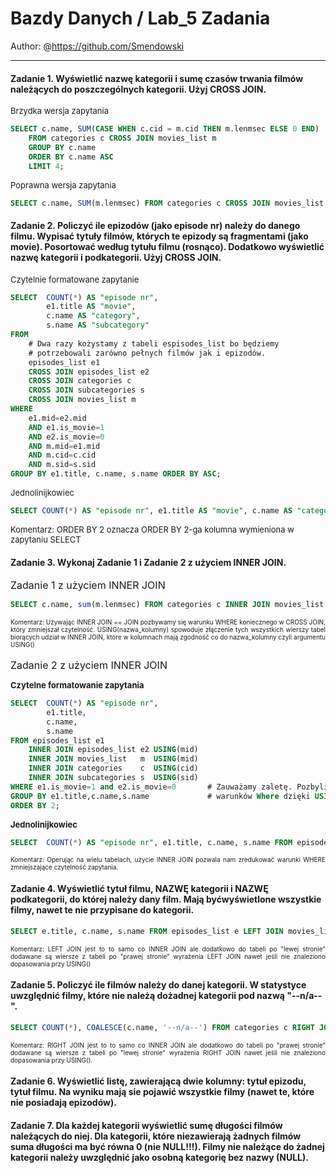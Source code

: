 # Bazdy Danych / Lab_5 Zadania

Author: @https://github.com/Smendowski

---

#### **Zadanie 1.** Wyświetlić nazwę kategorii i sumę czasów trwania filmów należących do poszczególnych kategorii. Użyj CROSS JOIN.
<font size="2">Brzydka wersja zapytania</font>
```sql
SELECT c.name, SUM(CASE WHEN c.cid = m.cid THEN m.lenmsec ELSE 0 END)
    FROM categories c CROSS JOIN movies_list m
    GROUP BY c.name
    ORDER BY c.name ASC
    LIMIT 4;
```
<font size="2">Poprawna wersja zapytania</font>
```sql
SELECT c.name, SUM(m.lenmsec) FROM categories c CROSS JOIN movies_list m WHERE c.cid=m.cid GROUP BY c.name ORDER BY c.name;
```

#### **Zadanie 2.**  Policzyć ile epizodów (jako episode nr) należy do danego filmu. Wypisać tytuły filmów, których te epizody są fragmentami (jako movie). Posortować według tytułu filmu (rosnąco). Dodatkowo wyświetlić nazwę kategorii i podkategorii. Użyj CROSS JOIN.
<font size="2">Czytelnie formatowane zapytanie</font>
```sql
SELECT  COUNT(*) AS "episode nr",
        e1.title AS "movie",
        c.name AS "category",
        s.name AS "subcategory"
FROM 
    # Dwa razy kożystamy z tabeli espisodes_list bo będziemy
    # potrzebowali zarówno pełnych filmów jak i epizodów.
    episodes_list e1
    CROSS JOIN episodes_list e2
    CROSS JOIN categories c
    CROSS JOIN subcategories s
    CROSS JOIN movies_list m
WHERE
    e1.mid=e2.mid
    AND e1.is_movie=1
    AND e2.is_movie=0
    AND m.mid=e1.mid
    AND m.cid=c.cid
    AND m.sid=s.sid   
GROUP BY e1.title, c.name, s.name ORDER BY ASC;
```
<font size="2">Jednolinijkowiec</font>
```sql
SELECT COUNT(*) AS "episode nr", e1.title AS "movie", c.name AS "category" ,s.name AS "subcategory" FROM episodes_list e1 CROSS JOIN episodes_list e2 CROSS JOIN categories c CROSS JOIN subcategories s CROSS JOIN movies_list m WHERE e1.mid=e2.mid AND e1.is_movie=1 AND e2.is_movie=0 AND m.mid=e1.mid AND m.cid=c.cid AND m.sid=s.sid GROUP BY e1.title, c.name, s.name ORDER BY 2;
```
<font size="2">Komentarz: ORDER BY 2 oznacza ORDER BY 2-ga kolumna wymieniona w zapytaniu SELECT</font>


#### **Zadanie 3.** Wykonaj Zadanie 1 i Zadanie 2 z użyciem INNER JOIN.
<font size="3">Zadanie 1 z użyciem INNER JOIN</font>
```sql
SELECT c.name, sum(m.lenmsec) FROM categories c INNER JOIN movies_list m USING(cid) GROUP BY c.name ORDER BY c.name;
```
<div style="text-align: justify"><font size="1">Komentarz: Używając INNER JOIN == JOIN pozbywamy się warunku WHERE koniecznego w CROSS JOIN, który zmniejszał czytelność. USING(nazwa_kolumny) spowoduje złączenie tych wszystkich wierszy tabel biorących udział w INNER JOIN, które w kolumnach mają zgodność co do nazwa_kolumny czyli argumentu USING()</font></div>

<br/>
<font size="3">Zadanie 2 z użyciem INNER JOIN</font>
<br>


**<font size="2">Czytelne formatowanie zapytania</font>**
```sql
SELECT  COUNT(*) AS "episode nr", 
        e1.title, 
        c.name, 
        s.name 
FROM episodes_list e1 
    INNER JOIN episodes_list e2 USING(mid) 
    INNER JOIN movies_list   m  USING(mid)
    INNER JOIN categories    c  USING(cid) 
    INNER JOIN subcategories s  USING(sid) 
WHERE e1.is_movie=1 and e2.is_movie=0       # Zauważamy zaletę. Pozbylismy się nadmiaru
GROUP BY e1.title,c.name,s.name             # warunków Where dzięki USING i INNER JOIN
ORDER BY 2;
```
**<font size="2">Jednolinijkowiec</font>**
```sql
SELECT  COUNT(*) AS "episode nr", e1.title, c.name, s.name FROM episodes_list e1 INNER JOIN episodes_list e2 USING(mid) INNER JOIN movies_list m USING(mid) INNER JOIN categories c USING(cid) INNER JOIN subcategories s USING(sid) WHERE e1.is_movie=1 and e2.is_movie=0       GROUP BY e1.title,c.name,s.name ORDER BY 2;
```
<div style="text-align: justify"><font size="1">Komentarz: Operując na wielu tabelach, użycie INNER JOIN pozwala nam zredukować warunki WHERE zmniejszające czytelność zapytania.</font></div>

#### **Zadanie 4.** Wyświetlić tytuł filmu, NAZWĘ kategorii i NAZWĘ podkategorii, do której należy dany film. Mają byćwyświetlone wszystkie filmy, nawet te nie przypisane do kategorii.
```sql
SELECT e.title, c.name, s.name FROM episodes_list e LEFT JOIN movies_list m USING(mid) LEFT JOIN categories c USING(cid) LEFT JOIN subcategories s USING(sid) WHERE e.is_movie=1;
```
<div style="text-align: justify"><font size="1">Komentarz: LEFT JOIN jest to to samo co INNER JOIN ale dodatkowo do tabeli po "lewej stronie" dodawane są wiersze z tabeli po "prawej stronie" wyrażenia LEFT JOIN nawet jeśli nie znaleziono dopasowania przy USING()</font></div>

#### **Zadanie 5.** Policzyć ile filmów należy do danej kategorii. W statystyce uwzględnić filmy, które nie należą dożadnej kategorii pod nazwą "--n/a--".
```sql
SELECT COUNT(*), COALESCE(c.name, '--n/a--') FROM categories c RIGHT JOIN movies_list m USING(cid) GROUP BY c.name ORDER BY c.name;
```
<div style="text-align: justify"><font size="1">Komentarz: RIGHT JOIN jest to to samo co INNER JOIN ale dodatkowo do tabeli po "prawej stronie" dodawane są wiersze z tabeli po "lewej stronie" wyrażenia RIGHT JOIN nawet jeśli nie znaleziono dopasowania przy USING().</font></div>

#### **Zadanie 6.**  Wyświetlić listę, zawierającą dwie kolumny: tytuł epizodu, tytuł filmu. Na wyniku mają sie pojawić wszystkie filmy (nawet te, które nie posiadają epizodów).

#### **Zadanie 7.** Dla każdej kategorii wyświetlić sumę długości filmów należących do niej. Dla kategorii, które niezawierają żadnych filmów suma długości ma być równa 0 (nie NULL!!!). Filmy nie należące do żadnej kategorii należy uwzględnić jako osobną kategorię bez nazwy (NULL).